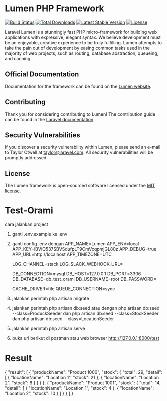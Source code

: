 # Lumen PHP Framework

[![Build Status](https://travis-ci.org/laravel/lumen-framework.svg)](https://travis-ci.org/laravel/lumen-framework)
[![Total Downloads](https://img.shields.io/packagist/dt/laravel/framework)](https://packagist.org/packages/laravel/lumen-framework)
[![Latest Stable Version](https://img.shields.io/packagist/v/laravel/framework)](https://packagist.org/packages/laravel/lumen-framework)
[![License](https://img.shields.io/packagist/l/laravel/framework)](https://packagist.org/packages/laravel/lumen-framework)

Laravel Lumen is a stunningly fast PHP micro-framework for building web applications with expressive, elegant syntax. We believe development must be an enjoyable, creative experience to be truly fulfilling. Lumen attempts to take the pain out of development by easing common tasks used in the majority of web projects, such as routing, database abstraction, queueing, and caching.

## Official Documentation

Documentation for the framework can be found on the [Lumen website](https://lumen.laravel.com/docs).

## Contributing

Thank you for considering contributing to Lumen! The contribution guide can be found in the [Laravel documentation](https://laravel.com/docs/contributions).

## Security Vulnerabilities

If you discover a security vulnerability within Lumen, please send an e-mail to Taylor Otwell at taylor@laravel.com. All security vulnerabilities will be promptly addressed.

## License

The Lumen framework is open-sourced software licensed under the [MIT license](https://opensource.org/licenses/MIT).
# Test-Orami
cara jalankan project
1. ganti .env.example ke .env
2. ganti config .env dengan
    APP_NAME=Lumen
    APP_ENV=local
    APP_KEY=iBVIQ537SBVSdufpLT9CmVcqpmjGL80z
    APP_DEBUG=true
    APP_URL=http://localhost
    APP_TIMEZONE=UTC

    LOG_CHANNEL=stack
    LOG_SLACK_WEBHOOK_URL=

    DB_CONNECTION=mysql
    DB_HOST=127.0.0.1
    DB_PORT=3306
    DB_DATABASE=db_test_orami
    DB_USERNAME=root
    DB_PASSWORD=

    CACHE_DRIVER=file
    QUEUE_CONNECTION=sync
3. jalankan perintah php artisan migrate
4. jalankan perintah php artisan db:seed atau dengan php artisan db:seed --class=ProduckSeeder dan php artisan db:seed --class=StockSeeder dan php artisan db:seed --class=LocationSeeder
5. jalankan perintah php artisan serve
6. buka url berikut  di postman atau web browser http://127.0.0.1:8000/test

# Result

{
    "result": [
        {
            "produckName": "Product 1000",
            "stock": {
                "total": 29,
                "detail": [
                    {
                        "locationName": "Location 1",
                        "stock": 21
                    },
                    {
                        "locationName": "Location 2",
                        "stock": 8
                    }
                ]
            }
        },
        {
            "produckName": "Product 1001",
            "stock": {
                "total": 14,
                "detail": [
                    {
                        "locationName": "Location 1",
                        "stock": 4
                    },
                    {
                        "locationName": "Location 2",
                        "stock": 10
                    }
                ]
            }
        }
    ]
}

